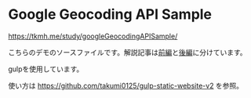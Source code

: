 # Google Geocoding API Sample

<a href="https://tkmh.me/study/googleGeocodingAPISample/" target="_blank">https://tkmh.me/study/googleGeocodingAPISample/</a>

こちらのデモのソースファイルです。解説記事は<a href="https://note.mu/unshift/n/n07ffb96192cd" target="_blank">前編</a>と<a href="https://note.mu/unshift/n/nda8415ecc3dc" target="_blank">後編</a>に分けています。

gulpを使用しています。

使い方は
<a href="https://github.com/takumi0125/gulp-static-website-v2" target="_blank">https://github.com/takumi0125/gulp-static-website-v2</a>
を参照。
